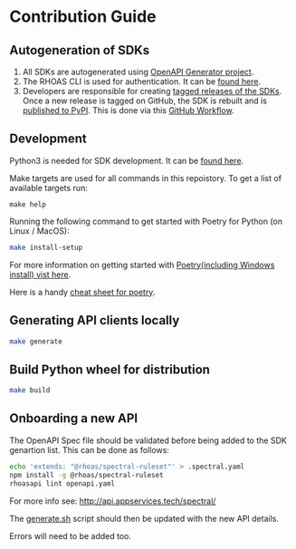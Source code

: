 # Contribution Guide

## Autogeneration of SDKs

1. All SDKs are autogenerated using [OpenAPI Generator project](https://github.com/OpenAPITools/openapi-generator).
2. The RHOAS CLI is used for authentication. It can be [found here](https://github.com/redhat-developer/app-services-cli#installing-rhoas).
3. Developers are responsible for creating [tagged releases of the SDKs](https://github.com/redhat-developer/app-services-sdk-python/releases). Once a new release is tagged on GitHub, the SDK is rebuilt and is [published to PyPI](https://pypi.org/project/rhoas-sdks/). This is done via this [GitHub Workflow](.github/workflows/release.yaml).

## Development
Python3 is needed for SDK development. It can be [found here](https://www.python.org/downloads/).

Make targets are used for all commands in this repoistory.
To get a list of available targets run:

```make
make help
```

Running the following command to get started with Poetry for Python (on Linux / MacOS):

```bash
make install-setup
```

For more information on getting started with [Poetry(including Windows install) vist here](https://python-poetry.org/docs/#installation). 

Here is a handy [cheat sheet for poetry](https://gist.github.com/CarlosDomingues/b88df15749af23a463148bd2c2b9b3fb).


## Generating API clients locally

```bash
make generate
```

## Build Python wheel for distribution

```bash
make build
```

## Onboarding a new API
The OpenAPI Spec file should be validated before being added to the SDK genartion list.
This can be done as follows:

```bash
echo 'extends: "@rhoas/spectral-ruleset"' > .spectral.yaml
npm install -g @rhoas/spectral-ruleset
rhoasapi lint openapi.yaml
```

For more info see:
<http://api.appservices.tech/spectral/>


The [generate.sh](./scripts/generate.sh) script should then be updated with the new API details.

Errors will need to be added too.